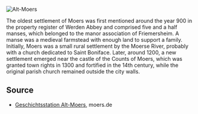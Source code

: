 ![Alt-Moers](./images/moers-gs/p20.1.jpg)

The oldest settlement of Moers was first mentioned around the year 900 in the property register of Werden Abbey and comprised five and a half manses, which belonged to the manor association of Friemersheim. A manse was a medieval farmstead with enough land to support a family. Initially, Moers was a small rural settlement by the Moerse River, probably with a church dedicated to Saint Boniface. Later, around 1200, a new settlement emerged near the castle of the Counts of Moers, which was granted town rights in 1300 and fortified in the 14th century, while the original parish church remained outside the city walls.

Source
------

* [Geschichtsstation Alt-Moers], moers.de

[Geschichtsstation Alt-Moers]: https://www-moers-de.translate.goog/leben-moers/geschichtsstation/geschichtsstation-20-alt-moers?_x_tr_sl=de&_x_tr_tl=en
